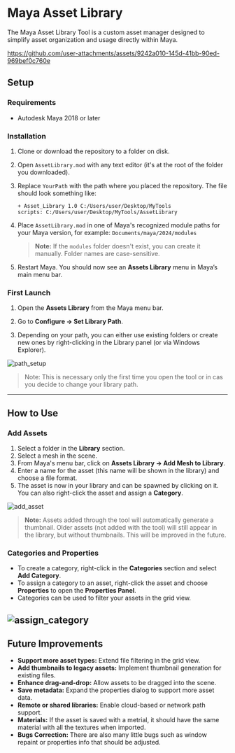 # Maya Asset Library

The Maya Asset Library Tool is a custom asset manager designed to simplify asset organization and usage directly within Maya.

https://github.com/user-attachments/assets/9242a010-145d-41bb-90ed-969bef0c760e

## Setup

### Requirements
- Autodesk Maya 2018 or later

### Installation
1. Clone or download the repository to a folder on disk.
2. Open `AssetLibrary.mod` with any text editor (it's at the root of the folder you downloaded).
3. Replace `YourPath` with the path where you placed the repository. The file should look something like:

    ```
    + Asset_Library 1.0 C:/Users/user/Desktop/MyTools  
    scripts: C:/Users/user/Desktop/MyTools/AssetLibrary
    ```

4. Place `AssetLibrary.mod` in one of Maya's recognized module paths for your Maya version, for example:
```Documents/maya/2024/modules```

    > **Note:** If the `modules` folder doesn't exist, you can create it manually. Folder names are case-sensitive.

5. Restart Maya. You should now see an **Assets Library** menu in Maya’s main menu bar.

### First Launch
1. Open the **Assets Library** from the Maya menu bar.

2. Go to **Configure → Set Library Path**.

3. Depending on your path, you can either use existing folders or create new ones by right-clicking in the Library panel (or via Windows Explorer).

![path_setup](https://github.com/user-attachments/assets/0d3108fc-6727-41cf-a6e7-438f212f36d7)

> Note: This is necessary only the first time you open the tool or in cas you decide to change your library path.

---

## How to Use

### Add Assets
1. Select a folder in the **Library** section.
2. Select a mesh in the scene.
3. From Maya's menu bar, click on **Assets Library → Add Mesh to Library**.
4. Enter a name for the asset (this name will be shown in the library) and choose a file format.
5. The asset is now in your library and can be spawned by clicking on it. You can also right-click the asset and assign a **Category**.

![add_asset](https://github.com/user-attachments/assets/9bcb8bd9-804e-4b77-8bbc-5a705df1467b)

> **Note:** Assets added through the tool will automatically generate a thumbnail. Older assets (not added with the tool) will still appear in the library, but without thumbnails. This will be improved in the future.

### Categories and Properties
- To create a category, right-click in the **Categories** section and select **Add Category**.
- To assign a category to an asset, right-click the asset and choose **Properties** to open the **Properties Panel**.
- Categories can be used to filter your assets in the grid view.

![assign_category](https://github.com/user-attachments/assets/54d148aa-bce4-46e1-9e2d-ea5d7d710c01)
---

## Future Improvements

- **Support more asset types:** Extend file filtering in the grid view.
- **Add thumbnails to legacy assets:** Implement thumbnail generation for existing files.
- **Enhance drag-and-drop:** Allow assets to be dragged into the scene.
- **Save metadata:** Expand the properties dialog to support more asset data.
- **Remote or shared libraries:** Enable cloud-based or network path support.
- **Materials:** If the asset is saved with a metrial, it should have the same material with all the textures when imported.
- **Bugs Correction:** There are also many little bugs such as window repaint or properties info that should be adjusted.
